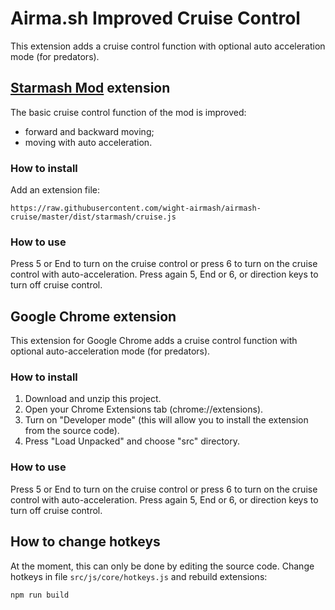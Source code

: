 # Airma.sh Improved Cruise Control

This extension adds a cruise control function with optional auto acceleration mode (for predators).

## [Starmash Mod](https://github.com/Molesmalo/StarWarsMod4AirMash) extension

The basic cruise control function of the mod is improved:

* forward and backward moving;
* moving with auto acceleration.

### How to install

Add an extension file:

```
https://raw.githubusercontent.com/wight-airmash/airmash-cruise/master/dist/starmash/cruise.js
```

### How to use

Press 5 or End to turn on the cruise control or press 6 to turn on the cruise control with auto-acceleration.
Press again 5, End or 6, or direction keys to turn off cruise control.

## Google Chrome extension

This extension for Google Chrome adds a cruise control function with optional auto-acceleration mode (for predators).

### How to install

1.  Download and unzip this project.
2.  Open your Chrome Extensions tab (chrome://extensions).
3.  Turn on "Developer mode" (this will allow you to install the extension from the source code).
4.  Press "Load Unpacked" and choose "src" directory.

### How to use

Press 5 or End to turn on the cruise control or press 6 to turn on the cruise control with auto-acceleration.
Press again 5, End or 6, or direction keys to turn off cruise control.

## How to change hotkeys

At the moment, this can only be done by editing the source code. Change hotkeys in file `src/js/core/hotkeys.js` and rebuild extensions:

```
npm run build
```
